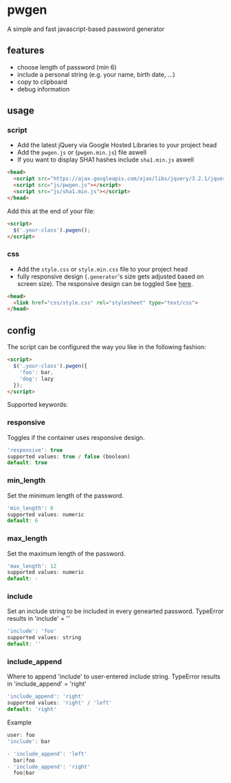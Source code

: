 # pwgen
A simple and fast javascript-based password generator

## features
- choose length of password (min 6)
- include a personal string (e.g. your name, birth date, ...)
- copy to clipboard
- debug information

## usage
### script
- Add the latest jQuery via Google Hosted Libraries to your project head
- Add the `pwgen.js` or (`pwgen.min.js`) file aswell
- If you want to display SHA1 hashes include `sha1.min.js` aswell
```html
<head>
  <script src="https://ajax.googleapis.com/ajax/libs/jquery/3.2.1/jquery.min.js"></script>
  <script src="js/pwgen.js"></script>
  <script src="js/sha1.min.js"></script>
</head>
```
Add this at the end of your file:
```html
<script>
  $('.your-class').pwgen();
</script>
```

### css
- Add the `style.css` or `style.min.css` file to your project head
- fully responsive design (`.generator`'s size gets adjusted based on screen size). The responsive design can be toggled See [here](https://github.com/Techassi/pwgen#responsive).

```html
<head>
  <link href="css/style.css" rel="stylesheet" type="text/css">
</head>
```

## config
The script can be configured the way you like in the following fashion: 
```html
<script>
  $('.your-class').pwgen({
    'foo': bar,
    'dog': lazy
  });
</script>
```

Supported keywords:
### responsive
Toggles if the container uses responsive design.
```javascript
'responsive': true
supported values: true / false (boolean)
default: true
```

### min_length
Set the minimum length of the password.
```javascript
'min_length': 6
supported values: numeric
default: 6
```

### max_length
Set the maximum length of the password.
```javascript
'max_length': 12
supported values: numeric
default: -
```

### include
Set an include string to be included in every genearted password.
TypeError results in 'include' = ''
```javascript
'include': 'foo'
supported values: string
default: ''
```

### include_append
Where to append 'include' to user-entered include string.
TypeError results in 'include_append' = 'right'
```javascript
'include_append': 'right'
supported values: 'right' / 'left'
default: 'right'
```
Example
```javascript
user: foo
'include': bar

- 'include_append': 'left'
  bar|foo
- 'include_append': 'right'
  foo|bar
```
